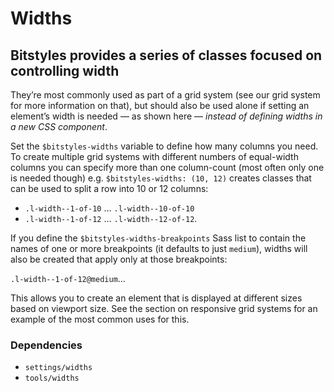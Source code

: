 # Widths

## Bitstyles provides a series of classes focused on controlling width

They’re most commonly used as part of a grid system (see our grid system for more information on that), but should also be used alone if setting an element’s width is needed — as shown here — *instead of defining widths in a new CSS component*.

Set the `$bitstyles-widths` variable to define how many columns you need. To create multiple grid systems with different numbers of equal-width columns you can specify more than one column-count (most often only one is needed though) e.g. `$bitstyles-widths: (10, 12)` creates classes that can be used to split a row into 10 or 12 columns:

- `.l-width--1-of-10` … `.l-width--10-of-10`
- `.l-width--1-of-12` … `.l-width--12-of-12`.

If you define the `$bitstyles-widths-breakpoints` Sass list to contain the names of one or more breakpoints (it defaults to just `medium`), widths will also be created that apply only at those breakpoints:

`.l-width--1-of-12@medium`…

This allows you to create an element that is displayed at different sizes based on viewport size. See the section on responsive grid systems for an example of the most common uses for this.

### Dependencies

- `settings/widths`
- `tools/widths`
